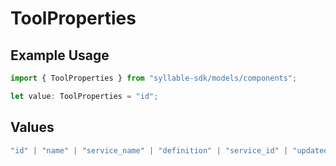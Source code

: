 # ToolProperties

## Example Usage

```typescript
import { ToolProperties } from "syllable-sdk/models/components";

let value: ToolProperties = "id";
```

## Values

```typescript
"id" | "name" | "service_name" | "definition" | "service_id" | "updated_at" | "last_updated_by"
```